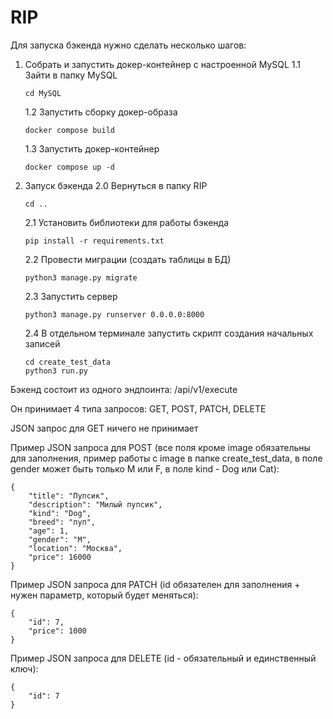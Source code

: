 # RIP

Для запуска бэкенда нужно сделать несколько шагов:

1. Собрать и запустить докер-контейнер с настроенной MySQL
    1.1 Зайти в папку MySQL

    ```
    cd MySQL
    ```

    1.2 Запустить сборку докер-образа

    ```
    docker compose build
    ```

    1.3 Запустить докер-контейнер

    ```
    docker compose up -d
    ```

2. Запуск бэкенда
    2.0 Вернуться в папку RIP
    ```
    cd ..
    ```

    2.1 Установить библиотеки для работы бэкенда
    ```
    pip install -r requirements.txt
    ```

    2.2 Провести миграции (создать таблицы в БД)
    ```
    python3 manage.py migrate
    ```

    2.3 Запустить сервер
    ```
    python3 manage.py runserver 0.0.0.0:8000
    ```

    2.4 В отдельном терминале запустить скрипт создания начальных записей
    ```
    cd create_test_data
    python3 run.py
    ```



Бэкенд состоит из одного эндпоинта: /api/v1/execute

Он принимает 4 типа запросов: GET, POST, PATCH, DELETE

JSON запрос для GET ничего не принимает


Пример JSON запроса для POST (все поля кроме image обязательны для заполнения, пример работы с image в папке create_test_data, в поле gender может быть только M или F, в поле kind - Dog или Cat):
```
{
    "title": "Пупсик",
    "description": "Милый пупсик",
    "kind": "Dog",
    "breed": "пуп",
    "age": 1,
    "gender": "M",
    "location": "Москва",
    "price": 16000
}
```

Пример JSON запроса для PATCH (id обязателен для заполнения + нужен параметр, который будет меняться):
```
{
    "id": 7,
    "price": 1000
}
```

Пример JSON запроса для DELETE (id - обязательный и единственный ключ):
```
{
    "id": 7
}
```